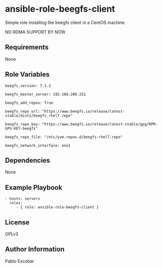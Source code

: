 ansible-role-beegfs-client
=========

Simple role installing the beegfs client in a CentOS machine

NO RDMA SUPPORT BY NOW

Requirements
------------

None

Role Variables
--------------

```
beegfs_version: 7.1.2

beegfs_master_server: 192.168.200.251

beegfs_add_repos: True

beegfs_repo_url: "https://www.beegfs.io/release/latest-stable/dists/beegfs_rhel7.repo"

beegfs_repo_key: "https://www.beegfs.io/release/latest-stable/gpg/RPM-GPG-KEY-beegfs"

beegfs_repo_file: "/etc/yum.repos.d/beegfs-rhel7.repo"

beegfs_network_interface: eno2
```

Dependencies
------------

None

Example Playbook
----------------

    - hosts: servers
      roles:
         - { role: ansible-role-beegfs-client }

License
-------

GPLv3

Author Information
------------------

Pablo Escobar
